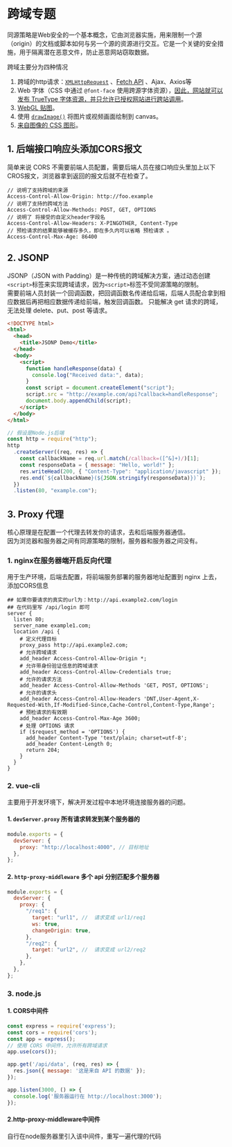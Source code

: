 # 跨域专题

同源策略是Web安全的一个基本概念，它由浏览器实施，用来限制一个源（origin）的文档或脚本如何与另一个源的资源进行交互。它是一个关键的安全措施，用于隔离潜在恶意文件，防止恶意网站窃取数据。

跨域主要分为四种情况
1. 跨域的http请求：[`XMLHttpRequest`](https://developer.mozilla.org/zh-CN/docs/Web/API/XMLHttpRequest) 、[Fetch API](https://developer.mozilla.org/zh-CN/docs/Web/API/Fetch_API) 、Ajax、Axios等
2. Web 字体（CSS 中通过 `@font-face` 使用跨源字体资源），[因此，网站就可以发布 TrueType 字体资源，并只允许已授权网站进行跨站调用](https://www.w3.org/TR/css-fonts-3/#font-fetching-requirements)。
3. [WebGL 贴图](https://developer.mozilla.org/zh-CN/docs/Web/API/WebGL_API/Tutorial/Using_textures_in_WebGL)。
4. 使用 [`drawImage()`](https://developer.mozilla.org/zh-CN/docs/Web/API/CanvasRenderingContext2D/drawImage) 将图片或视频画面绘制到 canvas。
5. [来自图像的 CSS 图形](https://developer.mozilla.org/en-US/docs/Web/CSS/CSS_shapes/Shapes_from_images)。

## 1. 后端接口响应头添加CORS报文

简单来说 CORS 不需要前端人员配置，需要后端人员在接口响应头里加上以下CROS报文，浏览器拿到返回的报文后就不在检查了。

```http
// 说明了支持跨域的来源
Access-Control-Allow-Origin: http://foo.example
// 说明了支持的跨域方法
Access-Control-Allow-Methods: POST, GET, OPTIONS
// 说明了 将接受的自定义header字段名
Access-Control-Allow-Headers: X-PINGOTHER, Content-Type
// 预检请求的结果能够被缓存多久，即在多久内可以省略 预检请求 。
Access-Control-Max-Age: 86400
```

## 2. JSONP

JSONP（JSON with Padding）是一种传统的跨域解决方案，通过动态创建`<script>`标签来实现跨域请求，因为`<script>`标签不受同源策略的限制。  
需要前端人员封装一个回调函数，把回调函数名传递给后端，后端人员配合拿到相应数据后再把相应数据传递给前端，触发回调函数。
只能解决 get 请求的跨域，无法处理 delete、put、post 等请求。

```html
<!DOCTYPE html>
<html>
  <head>
    <title>JSONP Demo</title>
  </head>
  <body>
    <script>
      function handleResponse(data) {
        console.log("Received data:", data);
      }
      const script = document.createElement("script");
      script.src = "http://example.com/api?callback=handleResponse";
      document.body.appendChild(script);
    </script>
  </body>
</html>
```

```js
// 假设是Node.js后端
const http = require("http");
http
  .createServer((req, res) => {
    const callbackName = req.url.match(/callback=([^&]+)/)[1];
    const responseData = { message: "Hello, world!" };
    res.writeHead(200, { "Content-Type": "application/javascript" });
    res.end(`${callbackName}(${JSON.stringify(responseData)})`);
  })
  .listen(80, "example.com");
```

## 3. Proxy 代理

核心原理是在配置一个代理去转发你的请求，去和后端服务器通信。  
因为浏览器和服务器之间有同源策略的限制，服务器和服务器之间没有。

### 1. nginx在服务器端开启反向代理

用于生产环境，后端去配置，将前端服务部署的服务器地址配置到 nginx 上去，添加CORS信息

```nginx
## 如果你要请求的真实的url为：http://api.example2.com/login
## 在代码里写 /api/login 即可
server {
  listen 80;
  server_name example1.com;
  location /api {
    # 定义代理目标
    proxy_pass http://api.example2.com;
    # 允许跨域请求
    add_header Access-Control-Allow-Origin *;
    # 允许带身份验证信息的跨域请求
    add_header Access-Control-Allow-Credentials true;
    # 允许的请求方法
    add_header Access-Control-Allow-Methods 'GET, POST, OPTIONS';
    # 允许的请求头
    add_header Access-Control-Allow-Headers 'DNT,User-Agent,X-Requested-With,If-Modified-Since,Cache-Control,Content-Type,Range';
    # 预检请求的有效期
    add_header Access-Control-Max-Age 3600;
    # 处理 OPTIONS 请求
    if ($request_method = 'OPTIONS') {
      add_header Content-Type 'text/plain; charset=utf-8';
      add_header Content-Length 0;
      return 204;
    }
  }
}
```

### 2. vue-cli

主要用于开发环境下，解决开发过程中本地环境连接服务器的问题。

#### 1. `devServer.proxy` 所有请求转发到某个服务器的

```js
module.exports = {
  devServer: {
    proxy: "http://localhost:4000", // 目标地址
  },
};
```

#### 2. `http-proxy-middleware` 多个 api 分别匹配多个服务器

```js
module.exports = {
  devServer: {
    proxy: {
      "/req1": {
        target: "url1", //  请求变成 url1/req1
        ws: true,
        changeOrigin: true,
      },
      "/req2": {
        target: "url2", //  请求变成 url2/req2
      },
    },
  },
};
```

### 3. node.js 

#### 1. CORS中间件

``` js
const express = require('express');
const cors = require('cors');
const app = express();
// 使用 CORS 中间件，允许所有跨域请求
app.use(cors());

app.get('/api/data', (req, res) => {
  res.json({ message: '这是来自 API 的数据' });
});

app.listen(3000, () => {
  console.log('服务器运行在 http://localhost:3000');
});

```

#### 2.http-proxy-middleware中间件

自行在node服务器里引入该中间件，重写一遍代理的代码
